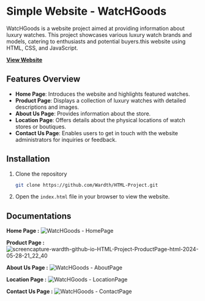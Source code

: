 # Simple Website - WatcHGoods
WatcHGoods is a website project aimed at providing information about luxury watches. This project showcases various luxury watch brands and models, catering to enthusiasts and potential buyers.this website using HTML, CSS, and JavaScript.

**[View Website](https://wardth.github.io/HTML-Project/)**

## Features Overview
- **Home Page**: Introduces the website and highlights featured watches.
- **Product Page**: Displays a collection of luxury watches with detailed descriptions and images.
- **About Us Page**: Provides information about the store.
- **Location Page**: Offers details about the physical locations of watch stores or boutiques.
- **Contact Us Page**: Enables users to get in touch with the website administrators for inquiries or feedback.

## Installation
1. Clone the repository
    ```sh
    git clone https://github.com/Wardth/HTML-Project.git
    ```
2. Open the `index.html` file in your browser to view the website.

## Documentations

**Home Page :** 
![WatcHGoods - HomePage](https://github.com/Wardth/HTML-Project/assets/115174247/028aee50-7b3c-4620-a4d4-01364900d032)

**Product Page :**
![screencapture-wardth-github-io-HTML-Project-ProductPage-html-2024-05-28-21_22_40](https://github.com/Wardth/HTML-Project/assets/115174247/a720072c-e9ea-44ae-863c-93d04e53a5de)

**About Us Page :**
![WatcHGoods - AboutPage](https://github.com/Wardth/HTML-Project/assets/115174247/a52d9c4f-aeaf-4b80-88ec-084c290c1d9d)


**Location Page :**
![WatcHGoods - LocationPage](https://github.com/Wardth/HTML-Project/assets/115174247/e4efc61c-96d7-4310-a9ff-b9dddebc2d8b)

**Contact Us Page :**
![WatcHGoods - ContactPage](https://github.com/Wardth/HTML-Project/assets/115174247/47f555e6-aa15-44cd-80ca-270b18b73470)



